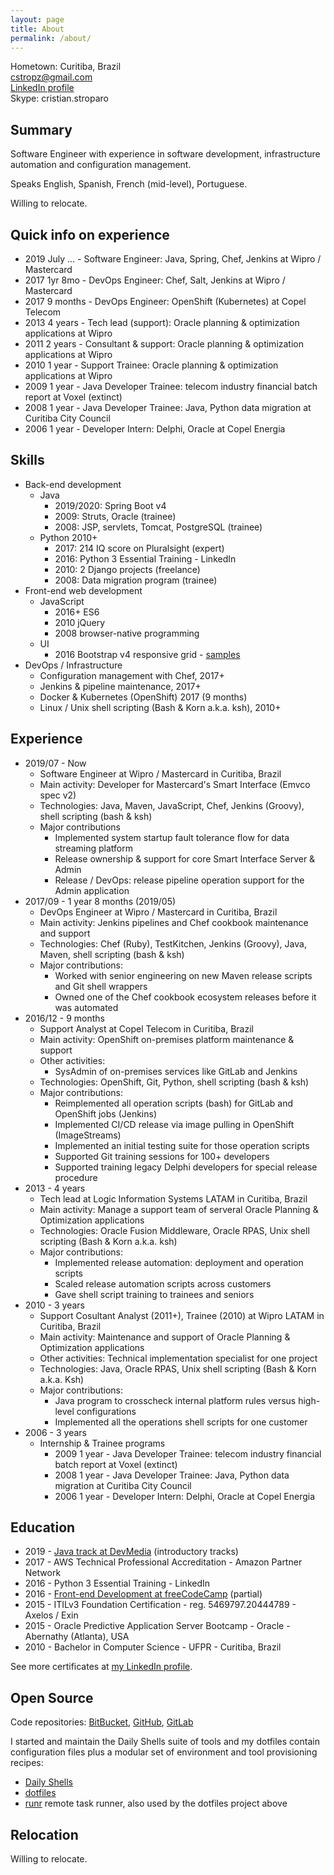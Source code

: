 ```yaml
---
layout: page
title: About
permalink: /about/
---
```


Hometown: Curitiba, Brazil  
cstropz@gmail.com  
[LinkedIn profile](https://linkedin.com/in/stroparo)  
Skype: cristian.stroparo  

## Summary

Software Engineer with experience in software development, infrastructure automation and configuration management.

Speaks English, Spanish, French (mid-level), Portuguese.

Willing to relocate.

## Quick info on experience

* 2019 July ... - Software Engineer: Java, Spring, Chef, Jenkins at Wipro / Mastercard
* 2017 1yr 8mo - DevOps Engineer: Chef, Salt, Jenkins at Wipro / Mastercard
* 2017 9 months - DevOps Engineer: OpenShift (Kubernetes) at Copel Telecom
* 2013 4 years - Tech lead (support): Oracle planning & optimization applications at Wipro
* 2011 2 years - Consultant & support: Oracle planning & optimization applications at Wipro
* 2010 1 year - Support Trainee: Oracle planning & optimization applications at Wipro
* 2009 1 year - Java Developer Trainee: telecom industry financial batch report at Voxel (extinct)
* 2008 1 year - Java Developer Trainee: Java, Python data migration at Curitiba City Council
* 2006 1 year - Developer Intern: Delphi, Oracle at Copel Energia

## Skills

* Back-end development
  - Java
    - 2019/2020: Spring Boot v4
    - 2009: Struts, Oracle (trainee)
    - 2008: JSP, servlets, Tomcat, PostgreSQL (trainee)
  - Python 2010+
    - 2017: 214 IQ score on Pluralsight (expert)
    - 2016: Python 3 Essential Training - LinkedIn
    - 2010: 2 Django projects (freelance)
    - 2008: Data migration program (trainee)
* Front-end web development
  - JavaScript
    - 2016+ ES6
    - 2010 jQuery
    - 2008 browser-native programming
  - UI
    - 2016 Bootstrap v4 responsive grid - [samples](https://codepen.io/stroparo/full/qmLOYj/)
* DevOps / Infrastructure
  - Configuration management with Chef, 2017+
  - Jenkins & pipeline maintenance, 2017+
  - Docker & Kubernetes (OpenShift) 2017 (9 months)
  - Linux / Unix shell scripting (Bash & Korn a.k.a. ksh), 2010+
  
## Experience

* 2019/07 - Now
  - Software Engineer at Wipro / Mastercard in Curitiba, Brazil
  - Main activity: Developer for Mastercard's Smart Interface (Emvco spec v2)
  - Technologies: Java, Maven, JavaScript, Chef, Jenkins (Groovy), shell scripting (bash & ksh)
  - Major contributions
    - Implemented system startup fault tolerance flow for data streaming platform
    - Release ownership & support for core Smart Interface Server & Admin
    - Release / DevOps: release pipeline operation support for the Admin application
* 2017/09 - 1 year 8 months (2019/05)
  - DevOps Engineer at Wipro / Mastercard in Curitiba, Brazil
  - Main activity: Jenkins pipelines and Chef cookbook maintenance and support
  - Technologies: Chef (Ruby), TestKitchen, Jenkins (Groovy), Java, Maven, shell scripting (bash & ksh)
  - Major contributions:
    - Worked with senior engineering on new Maven release scripts and Git shell wrappers
    - Owned one of the Chef cookbook ecosystem releases before it was automated
* 2016/12 - 9 months
  - Support Analyst at Copel Telecom in Curitiba, Brazil
  - Main activity: OpenShift on-premises platform maintenance & support
  - Other activities:
    - SysAdmin of on-premises services like GitLab and Jenkins
  - Technologies: OpenShift, Git, Python, shell scripting (bash & ksh)
  - Major contributions:
    - Reimplemented all operation scripts (bash) for GitLab and OpenShift jobs (Jenkins)
    - Implemented CI/CD release via image pulling in OpenShift (ImageStreams)
    - Implemented an initial testing suite for those operation scripts
    - Supported Git training sessions for 100+ developers
    - Supported training legacy Delphi developers for special release procedure
* 2013 - 4 years
  - Tech lead at Logic Information Systems LATAM in Curitiba, Brazil
  - Main activity: Manage a support team of serveral Oracle Planning & Optimization applications
  - Technologies: Oracle Fusion Middleware, Oracle RPAS, Unix shell scripting (Bash & Korn a.k.a. ksh)
  - Major contributions:
    - Implemented release automation: deployment and operation scripts
    - Scaled release automation scripts across customers
    - Gave shell script training to trainees and seniors
* 2010 - 3 years
  - Support Cosultant Analyst (2011+), Trainee (2010) at Wipro LATAM in Curitiba, Brazil
  - Main activity: Maintenance and support of Oracle Planning & Optimization applications
  - Other activities: Technical implementation specialist for one project
  - Technologies: Java, Oracle RPAS, Unix shell scripting (Bash & Korn a.k.a. Ksh)
  - Major contributions:
    - Java program to crosscheck internal platform rules versus high-level configurations
    - Implemented all the operations shell scripts for one customer
* 2006 - 3 years
  - Internship & Trainee programs
    - 2009 1 year - Java Developer Trainee: telecom industry financial batch report at Voxel (extinct)
    - 2008 1 year - Java Developer Trainee: Java, Python data migration at Curitiba City Council
    - 2006 1 year - Developer Intern: Delphi, Oracle at Copel Energia

## Education

* 2019 - [Java track at DevMedia](https://www.devmedia.com.br/guia/programador-java/37809) (introductory tracks)
* 2017 - AWS Technical Professional Accreditation - Amazon Partner Network
* 2016 - Python 3 Essential Training - LinkedIn
* 2016 - [Front-end Development at freeCodeCamp](https://www.freecodecamp.org/stroparo) (partial)
* 2015 - ITILv3 Foundation Certification - reg. 5469797.20444789 - Axelos / Exin
* 2015 - Oracle Predictive Application Server Bootcamp - Oracle - Abernathy (Atlanta), USA
* 2010 - Bachelor in Computer Science - UFPR - Curitiba, Brazil

See more certificates at [my LinkedIn profile](https://linkedin.com/in/stroparo).

## Open Source

Code repositories: [BitBucket](https://bitbucket.org/stroparo), [GitHub](https://github.com/stroparo), [GitLab](https://gitlab.com/users/stroparo/projects)

I started and maintain the Daily Shells suite of tools and my dotfiles contain configuration files plus a modular set
of environment and tool provisioning recipes:

* [Daily Shells](https://github.com/stroparo/ds)
* [dotfiles](https://github.com/stroparo/dotfiles)
* [runr](https://github.com/stroparo/runr) remote task runner, also used by the dotfiles project above

## Relocation

Willing to relocate.
